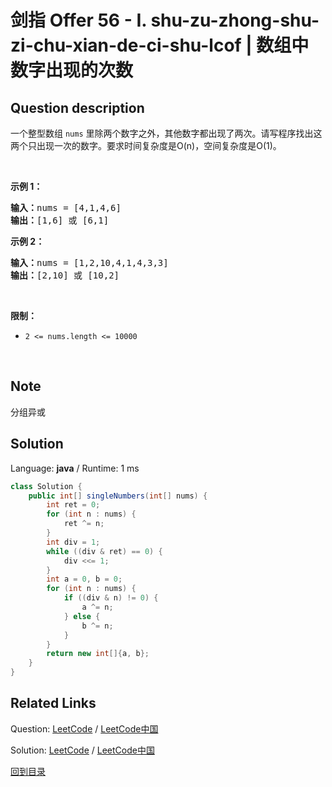 ﻿# 剑指 Offer 56 - I. shu-zu-zhong-shu-zi-chu-xian-de-ci-shu-lcof | 数组中数字出现的次数

## Question description

<!--If you want to use the English description, use <p>English description is not available for the problem. Please switch to Chinese.</p>
 instead-->
<p>一个整型数组 <code>nums</code> 里除两个数字之外，其他数字都出现了两次。请写程序找出这两个只出现一次的数字。要求时间复杂度是O(n)，空间复杂度是O(1)。</p>

<p>&nbsp;</p>

<p><strong>示例 1：</strong></p>

<pre><strong>输入：</strong>nums = [4,1,4,6]
<strong>输出：</strong>[1,6] 或 [6,1]
</pre>

<p><strong>示例 2：</strong></p>

<pre><strong>输入：</strong>nums = [1,2,10,4,1,4,3,3]
<strong>输出：</strong>[2,10] 或 [10,2]</pre>

<p>&nbsp;</p>

<p><strong>限制：</strong></p>

<ul>
	<li><code>2 &lt;= nums.length &lt;= 10000</code></li>
</ul>

<p>&nbsp;</p>


## Note

分组异或


## Solution

Language: **java**  /  Runtime: 1 ms

```java
class Solution {
    public int[] singleNumbers(int[] nums) {
        int ret = 0;
        for (int n : nums) {
            ret ^= n;
        }
        int div = 1;
        while ((div & ret) == 0) {
            div <<= 1;
        }
        int a = 0, b = 0;
        for (int n : nums) {
            if ((div & n) != 0) {
                a ^= n;
            } else {
                b ^= n;
            }
        }
        return new int[]{a, b};
    }
}


```



## Related Links

Question: [LeetCode](https://leetcode.com/problems/shu-zu-zhong-shu-zi-chu-xian-de-ci-shu-lcof/description/)  /  [LeetCode中国](https://leetcode-cn.com/problems/shu-zu-zhong-shu-zi-chu-xian-de-ci-shu-lcof/description/)

Solution: [LeetCode](https://leetcode.com/articles/shu-zu-zhong-shu-zi-chu-xian-de-ci-shu-lcof/)  /  [LeetCode中国](https://leetcode-cn.com/articles/shu-zu-zhong-shu-zi-chu-xian-de-ci-shu-lcof/)

[回到目录](../README.md)